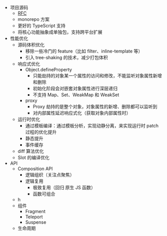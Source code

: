 - 项目源码
  - [RFC](https://github.com/vuejs/rfcs)
  - monorepo 方案
  - 更好的 TypeScript 支持
  - 将核心功能抽象成单独包，支持跨平台扩展
- 性能优化
  - 源码体积优化
    - 移除一些冷门的 feature（比如 filter、inline-template 等）
    - 引入 tree-shaking 的技术，减少打包体积
  - 响应式优化
    - Object.defineProperty
      - 只能劫持的对象某一个属性的访问和修改，不能监听对象属性新增和删除
      - 初始化阶段会对嵌套对象属性进行深层递归
      - 不支持 Map、Set、WeakMap 和 WeakSet
    - proxy
      - Proxy 劫持的是整个对象，对象属性的新增、删除都可以监听到
      - 对内部属性延迟响应式化（获取对象内部属性时）
  - 运行时优化
    - 通过模板编译：通过模板分析，实现动静分离，来实现运行时 patch 过程的优化提升
    - 静态提升
    - 事件缓存
  - diff 算法优化
  - Slot 的编译优化
- API
  - Composition API
    - 逻辑组织（关注点聚焦）
    - 逻辑复用
      - 极致复用（回归 原生 JS 函数）
      - 函数可组合
  - h
  - 组件
    - Fragment
    - Teleport
    - Suspense
  - 生命周期